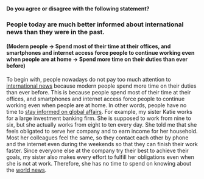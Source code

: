 #### Do you agree or disagree with the following statement?
### People today are much better informed about international news than they were in the past.

#### (Modern people -> Spend most of their time at their offices, and smartphones and internet access force people to continue working even when people are at home -> Spend more time on their duties than ever before)

To begin with, people nowadays do not pay too much attention to <ins>international news</ins> because modern people spend more time on their duties than ever before. This is because people spend most of their time at their offices, and smartphones and internet access force people to continue working even when people are at home. In other words, people have no time to <ins>stay informed on global affairs</ins>. For example, my sister Katie works for a large investment banking firm. She is supposed to work from nine to six, but she actually works from eight to ten every day. She told me that she feels obligated to serve her company and to earn income for her household. Most her colleagues feel the same, so they contact each other by phone and the internet even during the weekends so that they can finish their work faster. Since everyone else at the company try their best to achieve their goals, my sister also makes every effort to fulfill her obligations even when she is not at work. Therefore, she has no time to spend on knowing about the <ins>world news</ins>.
